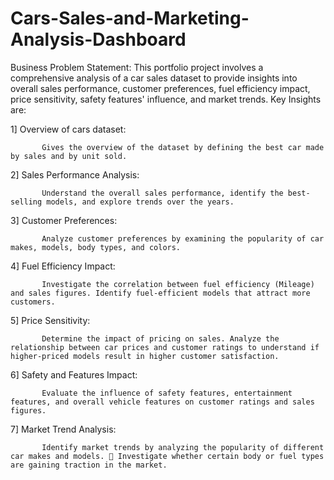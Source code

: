 # Cars-Sales-and-Marketing-Analysis-Dashboard

 Business Problem Statement: 
           This portfolio project involves a comprehensive analysis of a car sales dataset to provide insights into overall sales performance, customer preferences, fuel efficiency impact, price sensitivity, 
            safety features' influence, and market trends. Key Insights are: 

 1] Overview of cars dataset: 
 
           Gives the overview of the dataset by defining the best car made by sales and by unit sold. 
           
 2] Sales Performance Analysis: 
 
           Understand the overall sales performance, identify the best-selling models, and explore trends over the years. 
           
 3] Customer Preferences: 
 
           Analyze customer preferences by examining the popularity of car makes, models, body types, and colors. 
           
 4] Fuel Efficiency Impact: 
 
           Investigate the correlation between fuel efficiency (Mileage) and sales figures. Identify fuel-efficient models that attract more customers. 
           
 5] Price Sensitivity: 
 
           Determine the impact of pricing on sales. Analyze the relationship between car prices and customer ratings to understand if higher-priced models result in higher customer satisfaction. 
           
 6] Safety and Features Impact: 
 
           Evaluate the influence of safety features, entertainment features, and overall vehicle features on customer ratings and sales figures. 
           
 7] Market Trend Analysis: 
 
           Identify market trends by analyzing the popularity of different car makes and models.  Investigate whether certain body or fuel types are gaining traction in the market. 
 
